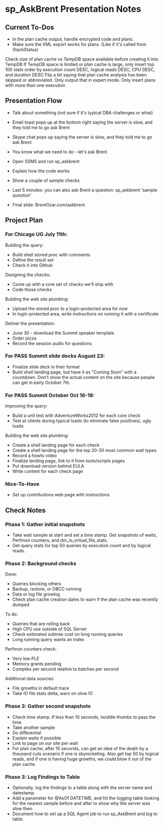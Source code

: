# sp_AskBrent Presentation Notes

## Current To-Dos

* In the plan cache output, handle encrypted code and plans.
* Make sure the XML export works for plans. (Like if it's called from StackStatus)

Check size of plan cache vs TempDB space available before creating it into TempDB
If TempDB space is limited or plan cache is large, only insert top 100 stats order by execution count DESC, logical reads DESC, CPU DESC, and duration DESC
Flip a bit saying that plan cache analysis has been skipped or abbreviated. Only output that in expert mode.
Only insert plans with more than one execution


## Presentation Flow

* Talk about something (not sure if it's typical DBA challenges or what)
* Email toast pops up at the bottom right saying the server is slow, and they told me to go ask Brent
* Skype chat pops up saying the server is slow, and they told me to go ask Brent

* You know what we need to do - let's ask Brent.
* Open SSMS and run sp_askbrent

* Explain how the code works
* Show a couple of sample checks

* Last 5 minutes: you can also ask Brent a question: sp_askbrent 'sample question'
* Final slide: BrentOzar.com/askbrent


## Project Plan

### For Chicago UG July 11th:

Building the query:

* Build shell stored proc with comments
* Define the result set
* Check it into Github

Designing the checks:

* Come up with a core set of checks we'll ship with
* Code those checks

Building the web site plumbing:

* Upload the stored proc to a login-protected area for now
* In login-protected area, write instructions on running it with a certificate

Deliver the presentation:

* June 30 - download the Summit speaker template
* Order pizza
* Record the session audio for questions

### For PASS Summit slide decks August 23:

* Finalize slide deck in their format
* Build shell landing page, but have it as "Coming Soon" with a countdown. Don't show the actual content on the site because people can get in early October 7th.

### For PASS Summit October Oct 16-18:

Improving the query:

* Build a unit test with AdventureWorks2012 for each core check
* Test at clients during typical loads (to eliminate false positives), ugly loads

Building the web site plumbing:

* Create a shell landing page for each check
* Create a shell landing page for the top 20-30 most common wait types
* Record a howto video
* Finalize landing page, link to it from tools/scripts pages
* Put download version behind EULA
* Write content for each check page

### Nice-To-Have

* Set up contributions web page with instructions

## Check Notes

### Phase 1: Gather initial snapshots

* Take wait sample at start and set a time stamp. Get snapshots of waits, Perfmon counters, and dm_io_virtual_file_stats.
* Get query stats for top 50 queries by execution count and by logical reads. 

### Phase 2: Background checks

Done:

* Queries blocking others
* Backup, restore, or DBCC running
* Data or log file growing
* Check plan cache creation dates to warn if the plan cache was recently dumped

To do:

* Queries that are rolling back
* High CPU use outside of SQL Server
* Check estimated subtree cost on long running queries
* Long running query wants an index

Perfmon counters check:

* Very low PLE
* Memory grants pending
* Compiles per second relative to batches per second

Additional data sources:

* File growths in default trace
* Take IO file stats delta, warn on slow IO


### Phase 3: Gather second snapshots

* Check time stamp. If less than 10 seconds, twiddle thumbs to pass the time.
* Take another sample
* Do differential
* Explain waits if possible
* Link to page on our site per wait
* For plan cache, after 10 seconds, can get an idea of the death by a thousand cuts scenario if one is skyrocketing. Also get top 50 by logical reads, and if one is having huge growths, we could blow it out of the plan cache.

### Phase 3: Log Findings to Table

* Optionally, log the findings to a table along with the server name and datestamp.
* Add a parameter for @AsOf DATETIME, and hit the logging table looking for the nearest sample before and after to show why the server was slow then.
* Document how to set up a SQL Agent job to run sp_AskBrent and log to table.


